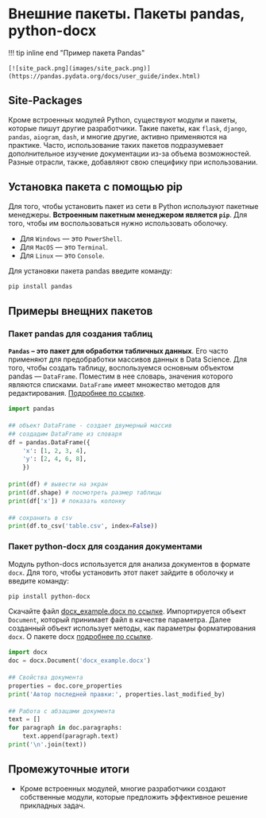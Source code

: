 # Внешние пакеты. Пакеты pandas, python-docx

!!! tip inline end "Пример пакета Pandas"

    [![site_pack.png](images/site_pack.png)](https://pandas.pydata.org/docs/user_guide/index.html)

## Site-Packages

Кроме встроенных модулей Python, существуют модули и пакеты, которые пишут другие разработчики. Такие пакеты, как `flask`, `django`, `pandas`, `aiogram`, `dash`, и многие другие, активно применяются на практике. Часто, использование таких пакетов подразумевает дополнительное изучение документации из-за объема возможностей. Разные отрасли, также, добавляют свою специфику при использовании.

## Установка пакета с помощью pip

Для того, чтобы установить пакет из сети в Python используют пакетные менеджеры. **Встроенным пакетным менеджером является `pip`**. Для того, чтобы им воспользоваться нужно использовать оболочку.

* Для `Windows` — это `PowerShell`.
* Для `MacOS` — это `Terminal`.
* Для `Linux` — это `Console`.

Для установки пакета pandas введите команду:

```bash
pip install pandas
```

## Примеры внещних пакетов

### Пакет pandas для создания таблиц

**`Pandas` – это пакет для обработки табличных данных**. Его часто применяют для предобработки массивов данных в Data Science. Для того, чтобы создать таблицу, воспользуемся основным объектом pandas — `DataFrame`. Поместим в нее словарь, значения которого являются списками. `DataFrame` имеет множество методов для редактирования. [Подробнее по ссылке](https://pandas.pydata.org/docs/getting_started/intro_tutorials/01_table_oriented.html).

```Python
import pandas

## объект DataFrame - создает двумерный массив
## cоздадим DataFrame из словаря
df = pandas.DataFrame({
    'x': [1, 2, 3, 4],
    'y': [2, 4, 6, 8],
    })

print(df) # вывести на экран
print(df.shape) # посмотреть размер таблицы
print(df['x']) # показать колонку

## сохранить в csv
print(df.to_csv('table.csv', index=False))
```

### Пакет python-docx для создания документами

Модуль python-docs используется для анализа документов в формате `docx`. Для того, чтобы установить этот пакет зайдите в оболочку и введите команду:

```bash 
pip install python-docx
```

Скачайте файл [docx_example.docx по ссылке](files/docx_example.docx). Импортируется объект `Document`, который принимает файл в качестве параметра. Далее созданный объект использует методы, как параметры форматирования `docx`. О пакете docx [подробнее по ссылке](https://python-docx.readthedocs.io/en/latest/).

```Python
import docx
doc = docx.Document('docx_example.docx')

## Свойства документа
properties = doc.core_properties
print('Автор последней правки:', properties.last_modified_by)

## Работа с абзацами документа
text = []
for paragraph in doc.paragraphs:
    text.append(paragraph.text)
print('\n'.join(text))
```

## Промежуточные итоги

* Кроме встроенных модулей, многие разработчики создают собственные модули, которые предложить эффективное решение прикладных задач.
